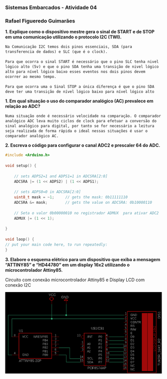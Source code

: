 ### Sistemas Embarcados - Atividade 04
### Rafael Figueredo Guimarães


**1. Explique como o dispositivo mestre gera o sinal de START e de STOP em uma comunicação utilizando o protocolo I2C (TWI).**

    Na Comunicação I2C temos dois pinos essenciais, SDA (para transferencia de dados) e SLC (que é o clock). 

    Para que ocorra o sinal START é necessário que o pino SLC tenha nivel lógico alto (5v) e que o pino SDA tenha uma transição de nivel lógico alto para nível lógico baixo esses eventos nos dois pinos devem ocorrer ao mesmo tempo. 

    Para que ocorra uma o Sinal STOP a única diferença é que o pino SDA deve ter uma transição de nível lógico baixo para nível lógico alto

**1. Em qual situação o uso do comparador analógico (AC) prevalece em relação ao ADC?**

    Numa situação onde é necessário velocidade na comparação. O comparador analógico ADC leva muito ciclos de clock para efetuar a conversão do sinal analógico para digital, por tanto se for necessário a leitura seja realizada de forma rápida o ideal nessas situações é usar o comparador analógico AC.     


**2. Escreva o código para configurar o canal ADC2 e prescaler 64 do ADC.**

~~~c++
#include <Arduino.h>

void setup() {

    // sets ADPS2=1 and ADPS1=1 in ADCSRA[2:0]
    ADCSRA |= (1 << ADPS2) | (1 << ADPS1);

    // sets ADPS0=0 in ADCSRA[2:0]
    uint8_t mask = ~1;     // gets the mask: 0b11111110
    ADCSRA &= mask;        // gets the value on ADCSRA: 0b10000110

    // Seta o valor 0b00000010 no registrador ADMUX  para ativar ADC2
    ADMUX |= (1 << 1);  

}

void loop() {
// put your main code here, to run repeatedly:
}
~~~


**3. Elabore o esquema elétrico para um dispositivo que exiba a mensagem “ATTINY85” e “HD44780” em um display 16x2 utilizando o microcontrolador Attiny85.**    

Circuito com conexão microcontrolador Attiny85 e Display LCD com conexão I2C

![circuit](circuit.png)

